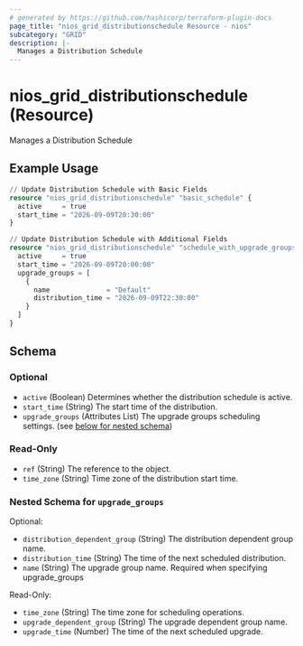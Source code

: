 ```yaml
---
# generated by https://github.com/hashicorp/terraform-plugin-docs
page_title: "nios_grid_distributionschedule Resource - nios"
subcategory: "GRID"
description: |-
  Manages a Distribution Schedule
---
```


# nios_grid_distributionschedule (Resource)

Manages a Distribution Schedule

## Example Usage

```terraform
// Update Distribution Schedule with Basic Fields
resource "nios_grid_distributionschedule" "basic_schedule" {
  active     = true
  start_time = "2026-09-09T20:30:00"
}

// Update Distribution Schedule with Additional Fields
resource "nios_grid_distributionschedule" "schedule_with_upgrade_groups" {
  active     = true
  start_time = "2026-09-09T20:00:00"
  upgrade_groups = [
    {
      name              = "Default"
      distribution_time = "2026-09-09T22:30:00"
    }
  ]
}
```

<!-- schema generated by tfplugindocs -->
## Schema

### Optional

- `active` (Boolean) Determines whether the distribution schedule is active.
- `start_time` (String) The start time of the distribution.
- `upgrade_groups` (Attributes List) The upgrade groups scheduling settings. (see [below for nested schema](#nestedatt--upgrade_groups))

### Read-Only

- `ref` (String) The reference to the object.
- `time_zone` (String) Time zone of the distribution start time.

<a id="nestedatt--upgrade_groups"></a>
### Nested Schema for `upgrade_groups`

Optional:

- `distribution_dependent_group` (String) The distribution dependent group name.
- `distribution_time` (String) The time of the next scheduled distribution.
- `name` (String) The upgrade group name. Required when specifying upgrade_groups

Read-Only:

- `time_zone` (String) The time zone for scheduling operations.
- `upgrade_dependent_group` (String) The upgrade dependent group name.
- `upgrade_time` (Number) The time of the next scheduled upgrade.
